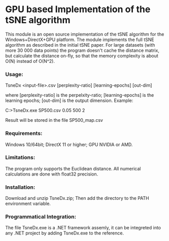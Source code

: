 
# GPU based Implementation of the tSNE algorithm

This module is an open source implementation of the tSNE algorithm for the Windows+DirectX+GPU platform. The module implements the full tSNE algorithm as described in the initial tSNE paper. For large datasets (with more 30 000 data points) the program doesn't cache the distance matrix, but calculate the distance on-fly, so that the memory complexity is about O(N) instead of O(N^2). 

### Usage:
  
  TsneDx &lt;input-file&gt;.csv [perplexity-ratio]  [learning-epochs]  [out-dim]
  
  where [perplexity-ratio] is the perpelxity-ratio; [learning-epochs] is the learning epochs; [out-dim] is the output dimension. Example:
  
  C:&gt;TsneDx.exe SP500.csv 0.05 500 2

  Result will be stored in the file SP500_map.csv

### Requirements:
  Windows 10/64bit; DirectX 11 or higher; GPU NVIDIA or AMD.

### Limitations:
  The program only supports the Euclidean distance. All numerical calculations are done with float32 precision.

### Installation:
  Download and unzip TsneDx.zip; Then add the directory to the PATH environment variable. 

### Programmatical Integration:
  The file TsneDx.exe is a .NET framework assemly, it can be integreted into any .NET project by adding TsneDx.exe to the reference. 

